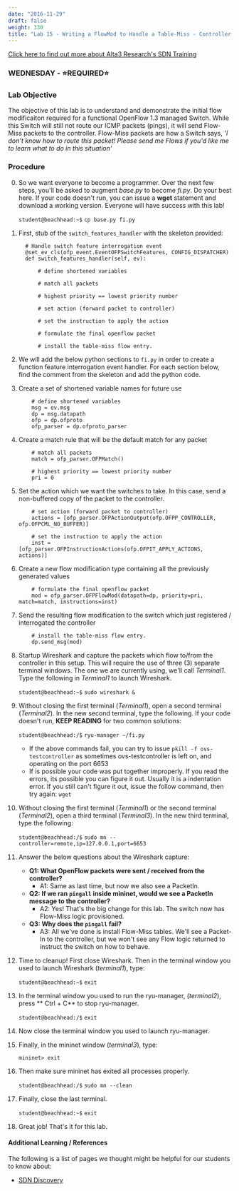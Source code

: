 ```yaml
---
date: "2016-11-29"
draft: false
weight: 330
title: "Lab 15 - Writing a FlowMod to Handle a Table-Miss - Controller Application (ryu-app)"
---
```

[Click here to find out more about Alta3 Research's SDN Training](https://alta3.com/courses/sdn)

### WEDNESDAY - &#x2B50;REQUIRED&#x2B50;

### Lab Objective
The objective of this lab is to understand and demonstrate the initial flow modificaiton required for a functional OpenFlow 1.3 managed Switch. While this Switch will still not route our ICMP packets (pings), it will send Flow-Miss packets to the controller. Flow-Miss packets are how a Switch says, *'I don't know how to route this packet! Please send me Flows if you'd like me to learn what to do in this situation'*

### Procedure

0. So we want everyone to become a programmer. Over the next few steps, you'll be asked to augment *base.py* to become *fi.py*. Do your best here. If your code doesn't run, you can issue a **wget** statement and download a working version. Everyone will have success with this lab! 

    `student@beachhead:~$` `cp base.py fi.py`
    
0. First, stub of the `switch_features_handler` with the skeleton provided:

    ```
      # Handle switch feature interrogation event
      @set_ev_cls(ofp_event.EventOFPSwitchFeatures, CONFIG_DISPATCHER)
      def switch_features_handler(self, ev):

          # define shortened variables

          # match all packets

          # highest priority == lowest priority number

          # set action (forward packet to controller)

          # set the instruction to apply the action

          # formulate the final openflow packet

          # install the table-miss flow entry.

    ```

0. We will add the below python sections to `fi.py` in order to create a function feature interrogation event handler.  For each section below, find the comment from the skeleton and add the python code.

0. Create a set of shortened variable names for future use

    ```
        # define shortened variables
        msg = ev.msg
        dp = msg.datapath
        ofp = dp.ofproto
        ofp_parser = dp.ofproto_parser
    ```

0. Create a match rule that will be the default match for any packet  

    ```
        # match all packets
        match = ofp_parser.OFPMatch()

        # highest priority == lowest priority number
        pri = 0
    ```

0. Set the action which we want the switches to take.  In this case, send a non-buffered copy of the packet to the controller.

    ```
        # set action (forward packet to controller)
        actions = [ofp_parser.OFPActionOutput(ofp.OFPP_CONTROLLER, ofp.OFPCML_NO_BUFFER)]

        # set the instruction to apply the action
        inst = [ofp_parser.OFPInstructionActions(ofp.OFPIT_APPLY_ACTIONS, actions)]
    ```

0. Create a new flow modification type containing all the previously generated values
 
    ```
        # formulate the final openflow packet
        mod = ofp_parser.OFPFlowMod(datapath=dp, priority=pri, match=match, instructions=inst)
    ```

0. Send the resulting flow modification to the switch which just registered / interrogated the controller

    ```
        # install the table-miss flow entry.
        dp.send_msg(mod)
    ```

0. Startup Wireshark and capture the packets which flow to/from the controller in this setup. This will require the use of three (3) separate terminal windows. The one we are currently using, we'll call *Terminal1*. Type the following in *Terminal1* to launch Wireshark.

    `student@beachhead:~$` `sudo wireshark &`

0. Without closing the first terminal (*Terminal1*), open a second terminal (*Terminal2*). In the new second terminal, type the following. If your code doesn't run, **KEEP READING** for two common solutions:

    `student@beachhead:/$` `ryu-manager ~/fi.py`
    
    - If the above commands fail, you can try to issue `pkill -f ovs-testcontroller` as sometimes ovs-testcontroller is left on, and operating on the port 6653
    - If is possible your code was put together improperly. If you read the errors, its possible you can figure it out. Usually it is a indentation error. If you still can't figure it out, issue the follow command, then try again: `wget`
    
0. Without closing the first terminal (*Terminal1*) or the second terminal (*Terminal2*), open a third terminal (*Terminal3*). In the new third terminal, type the following:

    `student@beachhead:/$` `sudo mn --controller=remote,ip=127.0.0.1,port=6653`

0. Answer the below questions about the Wireshark capture:

    - **Q1: What OpenFlow packets were sent / received from the controller?**
      - A1: Same as last time, but now we also see a PacketIn.
    - **Q2: If we ran `pingall` inside mininet, would we see a PacketIn message to the controller?**
      - A2: Yes! That's the big change for this lab. The switch now has Flow-Miss logic provisioned. 
    - **Q3: Why does the `pingall` fail?**
      - A3: All we've done is install Flow-Miss tables. We'll see a Packet-In to the controller, but we won't see any Flow logic returned to instruct the switch on how to behave.

0. Time to cleanup! First close Wireshark. Then in the terminal window you used to launch Wireshark (*terminal1*), type:

    `student@beachhead:~$` `exit`

0. In the terminal window you used to run the ryu-manager, (*terminal2*), press ** Ctrl + C** to stop ryu-manager.

    `student@beachhead:/$` `exit`

0. Now close the terminal window you used to launch ryu-manager.

0. Finally, in the mininet window (*terminal3*), type:

    `mininet> exit`
  
0. Then make sure mininet has exited all processes properly.

    `student@beachhead:/$` `sudo mn --clean`

0. Finally, close the last terminal.

    `student@beachhead:~$` `exit`
  
0. Great job! That's it for this lab.


#### Additional Learning / References

The following is a list of pages we thought might be helpful for our students to know about:

* [SDN Discovery](http://vlkan.com/blog/post/2013/08/06/sdn-discovery/)

